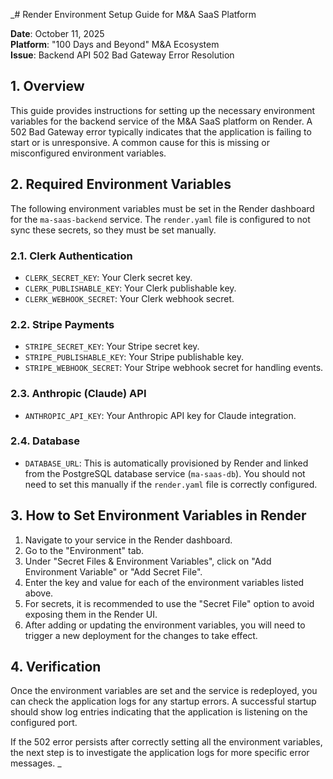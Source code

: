 \_# Render Environment Setup Guide for M&A SaaS Platform

**Date**: October 11, 2025  
**Platform**: "100 Days and Beyond" M&A Ecosystem  
**Issue**: Backend API 502 Bad Gateway Error Resolution

## 1. Overview

This guide provides instructions for setting up the necessary environment variables for the backend service of the M&A SaaS platform on Render. A 502 Bad Gateway error typically indicates that the application is failing to start or is unresponsive. A common cause for this is missing or misconfigured environment variables.

## 2. Required Environment Variables

The following environment variables must be set in the Render dashboard for the `ma-saas-backend` service. The `render.yaml` file is configured to not sync these secrets, so they must be set manually.

### 2.1. Clerk Authentication

- `CLERK_SECRET_KEY`: Your Clerk secret key.
- `CLERK_PUBLISHABLE_KEY`: Your Clerk publishable key.
- `CLERK_WEBHOOK_SECRET`: Your Clerk webhook secret.

### 2.2. Stripe Payments

- `STRIPE_SECRET_KEY`: Your Stripe secret key.
- `STRIPE_PUBLISHABLE_KEY`: Your Stripe publishable key.
- `STRIPE_WEBHOOK_SECRET`: Your Stripe webhook secret for handling events.

### 2.3. Anthropic (Claude) API

- `ANTHROPIC_API_KEY`: Your Anthropic API key for Claude integration.

### 2.4. Database

- `DATABASE_URL`: This is automatically provisioned by Render and linked from the PostgreSQL database service (`ma-saas-db`). You should not need to set this manually if the `render.yaml` file is correctly configured.

## 3. How to Set Environment Variables in Render

1.  Navigate to your service in the Render dashboard.
2.  Go to the "Environment" tab.
3.  Under "Secret Files & Environment Variables", click on "Add Environment Variable" or "Add Secret File".
4.  Enter the key and value for each of the environment variables listed above.
5.  For secrets, it is recommended to use the "Secret File" option to avoid exposing them in the Render UI.
6.  After adding or updating the environment variables, you will need to trigger a new deployment for the changes to take effect.

## 4. Verification

Once the environment variables are set and the service is redeployed, you can check the application logs for any startup errors. A successful startup should show log entries indicating that the application is listening on the configured port.

If the 502 error persists after correctly setting all the environment variables, the next step is to investigate the application logs for more specific error messages.
\_
